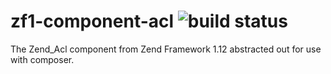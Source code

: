 zf1-component-acl ![build status](https://travis-ci.org/joegreen88/zf1-component-acl.png)
=================

The Zend_Acl component from Zend Framework 1.12 abstracted out for use with composer.
